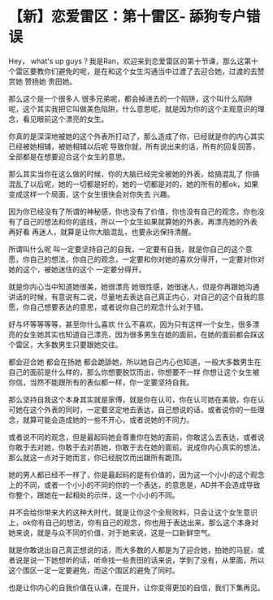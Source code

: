 # 【新】恋爱雷区：第十雷区- 舔狗专户错误

Hey， what's up guys？我是Ran，欢迎来到恋爱雷区的第十节课，那么这第十个雷区要教你们避免的呢，是在和这个女生沟通当中过渡了去迎合她，过渡的去赞赏她 赞扬她 贵田她。

那么这个是一个很多人 很多兄弟呢，都会掉进去的一个陷阱，这个叫什么陷阱呢，这个其实我把它叫做美色陷阱，什么意思呢，就是因为你的这个主观意识的理念，看见眼前这个漂亮的女生。

你真的是深深地被她的这个外表所打动了，那么造成了你，已经就是你的内心其实已经被她相辅，被她相辅以后呢 导致你就，所有说出来的话，所有的回复回答，全部都是在想要迎合这个女生的意思。

那么其实当你在这么做的时候，你的大脑已经完全被她的外表，给搞混乱了 你搞混乱了以后呢，她的一切都是好的，她的一切都是对的，她的所有的都ok，如果变成这样一个局面，这个女生很快会对你失去 兴趣。

因为你已经没有了所谓的神秘感，你也没有了价值，你也没有自己的观念，你也没有了自己的想法和你的底线，所以一个女生如果就算她的外表，再漂亮她的外表 再好看 再迷人，就算是让你大脑混乱，也要永远保持清醒。

所谓叫什么呢 叫一定要坚持自己的自我，一定要有自我，就是你自己的这个意愿，你自己的想法，你自己的观念，一定要和你对她的喜欢分得开，一定要对你对她的这个，被她迷住的这个 一定要分得开。

就是你内心当中知道她很美，她很漂亮 她很性感，她很迷人，但是你再跟她沟通讲话的时候，有意说有二说，尽量地去表达自己真正内心，对自己的这个自我的意愿，你自己想要表达的意思，或者说你自己的观念什么对于错。

好与坏等等等等，甚至你什么喜欢 什么不喜欢，因为只有这样一个女生，很多漂亮的女生她其实也知道自己漂亮，因为很多男生在她的面前，在她的面前都会踩这个雷区，大多数男生只要跟她交往。

都会迎合她 都会在扬她 都会跪舔她，所以她自己内心也知道，一般大多数男生在自己的面前是什么样的，那么你想要脱饮而出，你想要不一样 你想让这个女生被你信，当然不能跟所有的表似都一样，你一定要坚持自我。

那么坚持自我这个本身其实就是家傅，就是你在认可，你在认可她在美貌，你在认可她在这个外表的同时，一定要坚定地去表达，自己想说的话，或者说你的一些理念，就算可能会造成她的一些不开心，或者说她的不同力。

或者说不同的观念，但是最起码她会尊重你在她的面前，你敢这么去表达，或者说你敢于去对她，你敢于去对质她，你敢于去在她的面前，说成你内心真实的想法，那么就这一点对于她而言，你已经脱饮而出跟所有跪顶。

她的男人都已经不一样了，你是最起码的是有价值的，因为这一个小小的这个观念上的不同，或者一个小小的不同的你的一个表达，的意思是，AD并不会造成导致你整个，跟她在一起相处的示伴，这一个小小的不同。

并不会给你带来大的这种大时代，就是让你这个全局败料，只会让这个女生意识上，ok你有自己的想法，你有自己的观念，你也用于表达出来，那么这个本身对她来说，就是与众不同的价值，对于她来说，这是一口新鲜空气。

就是你敢说出自己真正想说的话，而大多数的人都是为了迎合她，拍她的马屁，或者说是说一下她想听的话，听命找一些贵田的话来说，学到了没有，从里面，所以这个围区一定一定要避免，而这个围区的避免了同时。

也是让你内心的自我价值在认课，在提升，让你变得更加的自信，我们下集再见。